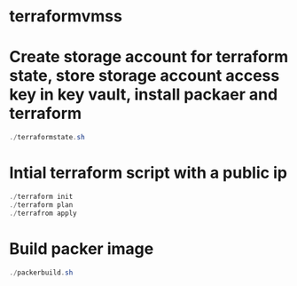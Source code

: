 # terraformvmss

# Create storage account for terraform state, store storage account access key in key vault, install packaer and terraform 
```powershell 
./terraformstate.sh
```
# Intial terraform script with a public ip 
```powershell
./terraform init
./terraform plan 
./terrafrom apply 
```
# Build packer image 
```powershell 
./packerbuild.sh
```

